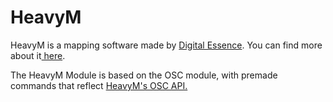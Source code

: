 # HeavyM

HeavyM is a mapping software made by [Digital Essence](https://digitalessence.fr/en/). You can find more about it[ here](https://heavym.net/en/).

The HeavyM Module is based on the OSC module, with premade commands that reflect [HeavyM's OSC API.](https://heavym.net/blog/en/tutorials/controlling-heavym-remote-device/osc-documentation/)


